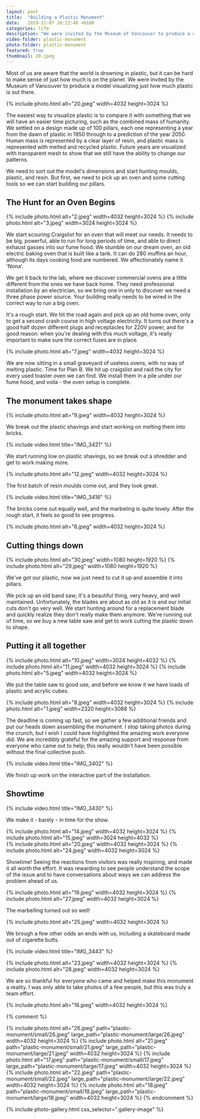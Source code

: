 ```yaml
---
layout: post
title:  "Building a Plastic Monument"
date:   2019-11-07 20:22:40 +0100
categories: life
description: "We were invited by the Museum of Vancouver to produce a model visualizing just how much plastic is out there. This is the story of how we frantically built a plastic monument."
video-folder: plastic-monument
photo-folder: plastic-monument
featured: true
thumbnail: 20.jpeg
---
```


Most of us are aware that the world is drowning in plastic, but it can be hard to make sense of just how much is on the planet. We were invited by the Museum of Vancouver to produce a model visualizing just how much plastic is out there.

{% include photo.html alt="20.jpeg" width=4032 height=3024 %}

The easiest way to visualize plastic is to compare it with something that we will have an easier time picturing, such as the combined mass of humanity. We settled on a design made up of 100 pillars, each one representing a year from the dawn of plastic in 1950 through to a prediction of the year 2050. Human mass is represented by a clear layer of resin, and plastic mass is represented with melted and recycled plastic. Future years are visualized with transparent mesh to show that we still have the ability to change our patterns.

<!-- *Sketches of plastic monument will go here* -->

We need to sort out the model's dimensions and start hunting moulds, plastic, and resin. But first, we need to pick up an oven and some cutting tools so we can start building our pillars.

## The Hunt for an Oven Begins

<div class="gallery-tiled">
{% include photo.html alt="2.jpeg" width=4032 height=3024 %}
{% include photo.html alt="3.jpeg" width=3024 height=3024 %}
</div>

We start scouring Craigslist for an oven that will meet our needs. It needs to be big, powerful, able to run for long periods of time, and able to direct exhaust gasses into our fume hood. We stumble on our dream oven, an old electric baking oven that is built like a tank. It can do 280 muffins an hour, although its days cooking food are numbered. We affectionately name it 'Nona'.

We get it back to the lab, where we discover commercial ovens are a little different from the ones we have back home. They need professional installation by an electrician, so we bring one in only to discover we need a three phase power source. Your building really needs to be wired in the correct way to run a big oven. 

It's a rough start. We hit the road again and pick up an old home oven,  only to get a second crash course in high voltage electricity. It turns out there's a good half dozen different plugs and receptacles for 220V power, and for good reason: when you're dealing with this much voltage, it's really important to make sure the correct fuses are in place.

{% include photo.html alt="7.jpeg" width=4032 height=3024 %}

We are now sitting in a small graveyard of useless ovens, with no way of melting plastic. Time for Plan B. We hit up craigslist and raid the city for every used toaster oven we can find. We install them in a pile under our fume hood, and voila - the oven setup is complete.

## The monument takes shape

{% include photo.html alt="9.jpeg" width=4032 height=3024 %}

We break out the plastic shavings and start working on melting them into bricks.

{% include video.html title="IMG_3421" %}

We start running low on plastic shavings, so we break out a shredder and get to work making more.

{% include photo.html alt="12.jpeg" width=4032 height=3024 %}

The first batch of resin moulds come out, and they look great.

{% include video.html title="IMG_3416" %}

The bricks come out equally well, and the marbeling is quite lovely. After the rough start, it feels so good to see progress.

{% include photo.html alt="6.jpeg" width=4032 height=3024 %}

## Cutting things down

<div class="gallery-tiled">
{% include photo.html alt="30.jpeg" width=1080 height=1920 %}
{% include photo.html alt="29.jpeg" width=1080 height=1920 %}
</div>

We've got our plastic, now we just need to cut it up and assemble it into pillars. 

We pick up an old band saw; it's a beautiful thing, very heavy, and well maintained. Unfortunately, the blades are about as old as it is and our initial cuts don't go very well. We start hunting around for a replacement blade and quickly realize they don't really make them anymore. We're running out of time, so we buy a new table saw and get to work cutting the plastic down to shape.

## Putting it all together

<div class="gallery-tiled">
{% include photo.html alt="10.jpeg" width=3024 height=4032 %}
{% include photo.html alt="11.jpeg" width=4032 height=3024 %}
{% include photo.html alt="5.jpeg" width=4032 height=3024 %}
</div>

We put the table saw to good use, and before we know it we have loads of plastic and acrylic cubes.

<div class="gallery-tiled">
{% include photo.html alt="8.jpeg" width=4032 height=3024 %}
{% include photo.html alt="1.jpeg" width=2320 height=3088 %}
</div>

The deadline is coming up fast, so we gather a few additional friends and put our heads down assembling the monument. I stop taking photos during the crunch, but I wish I could have highlighted the amazing work everyone did. We are incredibly grateful for the amazing support and response from everyone who came out to help; this really wouldn't have been possible without the final collective push.

{% include video.html title="IMG_3402" %}

We finish up work on the interactive part of the installation.

## Showtime

{% include video.html title="IMG_3430" %}

We make it - barely - in time for the show.

<div class="gallery-tiled">
{% include photo.html alt="14.jpeg" width=4032 height=3024 %}
{% include photo.html alt="15.jpeg" width=3024 height=4032 %}
</div>

<div class="gallery-tiled">
{% include photo.html alt="20.jpeg" width=4032 height=3024 %}
{% include photo.html alt="24.jpeg" width=4032 height=3024 %}
</div>

Showtime! Seeing the reactions from visitors was really inspiring, and made it all worth the effort. It was rewarding to see people understand the scope of the issue and to have conversations about ways we can address the problem ahead of us.

<div class="gallery-tiled">
{% include photo.html alt="19.jpeg" width=4032 height=3024 %}
{% include photo.html alt="27.jpeg" width=4032 height=3024 %}
</div>

The marbelling turned out so well!

{% include photo.html alt="25.jpeg" width=4032 height=3024 %}

We brough a few other odds an ends with us, including a skateboard made out of cigarette butts.

{% include video.html title="IMG_3443" %}

<div class="gallery-tiled">
{% include photo.html alt="23.jpeg" width=4032 height=3024 %}
{% include photo.html alt="28.jpeg" width=4032 height=3024 %}
</div>

We are so thankful for everyone who came and helped make this monument a reality. I was only able to take photos of a few people, but this was truly a team effort.


{% include photo.html alt="16.jpeg" width=4032 height=3024 %}


{% comment %}


{% include photo.html alt="26.jpeg" path="plastic-monument/small/26.jpeg" large_path="plastic-monument/large/26.jpeg" width=4032 height=3024 %}
{% include photo.html alt="21.jpeg" path="plastic-monument/small/21.jpeg" large_path="plastic-monument/large/21.jpeg" width=4032 height=3024 %}
{% include photo.html alt="17.jpeg" path="plastic-monument/small/17.jpeg" large_path="plastic-monument/large/17.jpeg" width=4032 height=3024 %}
{% include photo.html alt="22.jpeg" path="plastic-monument/small/22.jpeg" large_path="plastic-monument/large/22.jpeg" width=4032 height=3024 %}
{% include photo.html alt="18.jpeg" path="plastic-monument/small/18.jpeg" large_path="plastic-monument/large/18.jpeg" width=4032 height=3024 %}
{% endcomment %}



{% include photo-gallery.html css_selector=".gallery-image" %}

